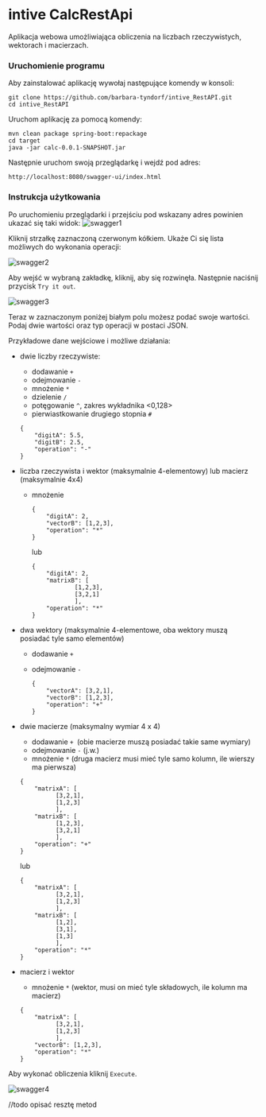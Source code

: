 # intive CalcRestApi

Aplikacja webowa umożliwiająca obliczenia na liczbach rzeczywistych, wektorach i macierzach.

<h3>Uruchomienie programu</h3>

Aby zainstalować aplikację wywołaj następujące komendy w konsoli:

```
git clone https://github.com/barbara-tyndorf/intive_RestAPI.git
cd intive_RestAPI
```

Uruchom aplikację za pomocą komendy:

```
mvn clean package spring-boot:repackage
cd target
java -jar calc-0.0.1-SNAPSHOT.jar
```

Następnie uruchom swoją przeglądarkę i wejdź pod adres:

```
http://localhost:8080/swagger-ui/index.html
```

<h3>Instrukcja użytkowania</h3>

Po uruchomieniu przeglądarki i przejściu pod wskazany adres powinien ukazać się taki widok:
![swagger1](https://user-images.githubusercontent.com/55435936/107758942-e0f16280-6d27-11eb-990b-e39b4defa456.jpg)

Kliknij strzałkę zaznaczoną czerwonym kółkiem. Ukaże Ci się lista możliwych do wykonania operacji:

![swagger2](https://user-images.githubusercontent.com/55435936/107759067-1302c480-6d28-11eb-8bb5-84588e9eaae4.jpg)

Aby wejść w wybraną zakładkę, kliknij, aby się rozwinęła. Następnie naciśnij przycisk `Try it out`.



![swagger3](https://user-images.githubusercontent.com/55435936/107759201-3fb6dc00-6d28-11eb-9fad-272c4c850892.jpg)

Teraz w zaznaczonym poniżej białym polu możesz podać swoje wartości. Podaj dwie wartości oraz typ operacji w postaci JSON.

Przykładowe dane wejściowe i możliwe działania:

- dwie liczby rzeczywiste:

  - dodawanie `+`
  - odejmowanie `-`
  - mnożenie `*` 
  - dzielenie `/` 
  - potęgowanie `^`, zakres wykładnika <0,128>
  - pierwiastkowanie drugiego stopnia `#`

  ```
  {
      "digitA": 5.5,
      "digitB": 2.5,
      "operation": "-"
  }
  ```

  

- liczba rzeczywista i wektor (maksymalnie 4-elementowy) lub macierz (maksymalnie 4x4)

  - mnożenie

    ```
    {
        "digitA": 2,
        "vectorB": [1,2,3],
        "operation": "*"
    }
    ```

    lub

    ```
    {
        "digitA": 2,
        "matrixB": [
        		[1,2,3],
        		[3,2,1]
        		],
        "operation": "*"
    }
    ```

    

- dwa wektory (maksymalnie 4-elementowe, oba wektory muszą posiadać tyle samo elementów)

  - dodawanie `+`

  - odejmowanie `-`

    ```
    {
        "vectorA": [3,2,1],
        "vectorB": [1,2,3],
        "operation": "+"
    }
    ```

    

- dwie macierze (maksymalny wymiar 4 x 4)

  - dodawanie `+ `(obie macierze muszą posiadać takie same wymiary)
  - odejmowanie `-` (j.w.)
  - mnożenie `*` (druga macierz musi mieć tyle samo kolumn, ile wierszy ma pierwsza)

  ```
  {
      "matrixA": [
      		[3,2,1],
      		[1,2,3]
      		],
      "matrixB": [
      		[1,2,3],
      		[3,2,1]
      		],
      "operation": "+"
  }
  ```

  lub

  ```
  {
      "matrixA": [
      		[3,2,1],
      		[1,2,3]
      		],
      "matrixB": [
      		[1,2],
      		[3,1],
      		[1,3]
      		],
      "operation": "*"
  }
  ```

- macierz i wektor

  - mnożenie `*` (wektor, musi on mieć tyle składowych, ile kolumn ma macierz)

  ```
  {
      "matrixA": [
      		[3,2,1],
      		[1,2,3]
      		],
      "vectorB": [1,2,3],
      "operation": "*"
  }
  ```


Aby wykonać obliczenia kliknij `Execute`.

![swagger4](https://user-images.githubusercontent.com/55435936/107759525-bb188d80-6d28-11eb-929d-8f3a9f92610f.jpg)




//todo opisać resztę metod


